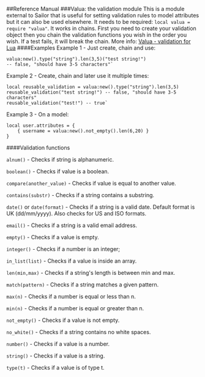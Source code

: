##Reference Manual
###Valua: the validation module
This is a module external to Sailor that is useful for setting validation rules to model attributes but it can also be used elsewhere. It needs to be required: `local valua = require "valua"`. It works in chains. First you need to create your validation object then you chain the validation functions you wish in the order you wish. If a test fails, it will break the chain. More info: <a href="https://github.com/Etiene/valua" target="_blank">Valua - validation for Lua</a>
####Examples
Example 1 - Just create, chain and use:

    valua:new().type("string").len(3,5)("test string!")
    -- false, "should have 3-5 characters"`

Example 2 - Create, chain and later use it multiple times:

    local reusable_validation = valua:new().type("string").len(3,5)
    reusable_validation("test string!") -- false, "should have 3-5 characters"
    reusable_validation("test!") -- true`

Example 3 - On a model:

    local user.attributes = {
        { username = valua:new().not_empty().len(6,20) }
    }


####Validation functions

`alnum()` - Checks if string is alphanumeric.

`boolean()` - Checks if value is a boolean.

`compare(another_value)` - Checks if value is equal to another value.

`contains(substr)` - Checks if a string contains a substring.

`date()` or `date(format)` - Checks if a string is a valid date. Default format is UK (dd/mm/yyyy). Also checks for US and ISO formats.

`email()` - Checks if a string is a valid email address.

`empty()` - Checks if a value is empty.

`integer()` - Checks if a number is an integer;

`in_list(list)` - Checks if a value is inside an array.

`len(min,max)` - Checks if a string's length is between min and max.

`match(pattern)` - Checks if a string matches a given pattern.

`max(n)` - Checks if a number is equal or less than n.

`min(n)` - Checks if a number is equal or greater than n.

`not_empty()` - Checks if a value is not empty.

`no_white()` - Checks if a string contains no white spaces.

`number()` - Checks if a value is a number.

`string()` - Checks if a value is a string.

`type(t)` - Checks if a value is of type t.
